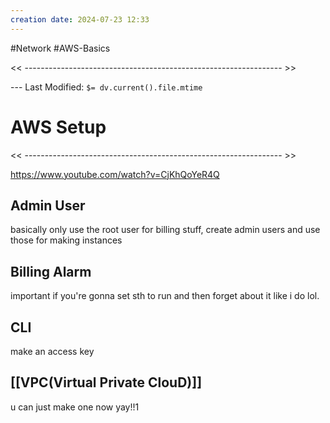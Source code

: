 ```yaml
---
creation date: 2024-07-23 12:33
---
```

#Network #AWS-Basics

<< ---------------------------------------------------------------- >>

 --- Last Modified: `$= dv.current().file.mtime`

# AWS Setup

<< ---------------------------------------------------------------- >>

https://www.youtube.com/watch?v=CjKhQoYeR4Q
## Admin User
basically only use the root user for billing stuff, create admin users and use those for making instances
## Billing Alarm
important if you're gonna set sth to run and then forget about it like i do lol. 

## CLI
make an access key

## [[VPC(Virtual Private ClouD)]]
u can just make one now yay!!1

